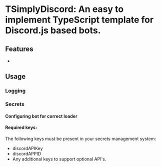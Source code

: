 # TSimplyDiscord: An easy to implement TypeScript template for Discord.js based bots.

## Features
-

## Usage

### Logging



### Secrets

#### Configuring bot for correct loader

#### Required keys:

The following keys must be present in your secrets management system:
- discordAPIKey
- discordAPPID
- Any additional keys to support optional API's.


